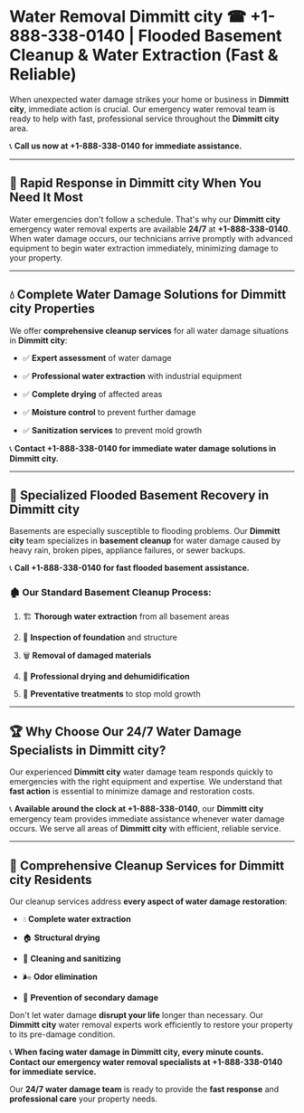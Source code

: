 # Water Removal Dimmitt city ☎ +1-888-338-0140 | Flooded Basement Cleanup & Water Extraction (Fast & Reliable)

When unexpected water damage strikes your home or business in **Dimmitt city**, immediate action is crucial. Our emergency water removal team is ready to help with fast, professional service throughout the **Dimmitt city** area. 

📞 **Call us now at +1-888-338-0140 for immediate assistance.**
---
## 🚀 Rapid Response in Dimmitt city When You Need It Most
Water emergencies don't follow a schedule. That's why our **Dimmitt city** emergency water removal experts are available **24/7** at **+1-888-338-0140**. When water damage occurs, our technicians arrive promptly with advanced equipment to begin water extraction immediately, minimizing damage to your property.
---
## 💧 Complete Water Damage Solutions for Dimmitt city Properties
We offer **comprehensive cleanup services** for all water damage situations in **Dimmitt city**:
- ✅ **Expert assessment** of water damage  
- ✅ **Professional water extraction** with industrial equipment  
- ✅ **Complete drying** of affected areas  
- ✅ **Moisture control** to prevent further damage  
- ✅ **Sanitization services** to prevent mold growth  
📞 **Contact +1-888-338-0140 for immediate water damage solutions in Dimmitt city.**
---
## 🌊 Specialized Flooded Basement Recovery in Dimmitt city
Basements are especially susceptible to flooding problems. Our **Dimmitt city** team specializes in **basement cleanup** for water damage caused by heavy rain, broken pipes, appliance failures, or sewer backups. 
📞 **Call +1-888-338-0140 for fast flooded basement assistance.**
### 🏚️ Our Standard Basement Cleanup Process:
1. 🏗️ **Thorough water extraction** from all basement areas  
2. 🔎 **Inspection of foundation** and structure  
3. 🗑️ **Removal of damaged materials**  
4. 💨 **Professional drying and dehumidification**  
5. 🚫 **Preventative treatments** to stop mold growth  
---
## 🏆 Why Choose Our 24/7 Water Damage Specialists in Dimmitt city?
Our experienced **Dimmitt city** water damage team responds quickly to emergencies with the right equipment and expertise. We understand that **fast action** is essential to minimize damage and restoration costs.
📞 **Available around the clock at +1-888-338-0140**, our **Dimmitt city** emergency team provides immediate assistance whenever water damage occurs. We serve all areas of **Dimmitt city** with efficient, reliable service.
---
## 🧹 Comprehensive Cleanup Services for Dimmitt city Residents
Our cleanup services address **every aspect of water damage restoration**:
- 💧 **Complete water extraction**  
- 🏠 **Structural drying**  
- 🧼 **Cleaning and sanitizing**  
- 🌬️ **Odor elimination**  
- 🚫 **Prevention of secondary damage**  
Don't let water damage **disrupt your life** longer than necessary. Our **Dimmitt city** water removal experts work efficiently to restore your property to its pre-damage condition.
📞 **When facing water damage in Dimmitt city, every minute counts. Contact our emergency water removal specialists at +1-888-338-0140 for immediate service.**
Our **24/7 water damage team** is ready to provide the **fast response** and **professional care** your property needs.
